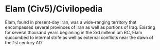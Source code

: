 # Elam (Civ5)/Civilopedia

Elam, found in present-day Iran, was a wide-ranging territory that encompassed several provinces of Iran as well as portions of Iraq. Existing for several thousand years beginning in the 3rd millennium BC, Elam succumbed to internal strife as well as external conflicts near the dawn of the 1st century AD.